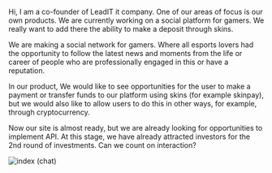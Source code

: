 Hi, I am a co-founder of LeadIT it company. One of our areas of focus is our own products. We are currently working on a social platform for gamers. We really want to add there the ability to make a deposit through skins. 

We are making a social network for gamers. Where all esports lovers had the opportunity to follow the latest news and moments from the life or career of people who are professionally engaged in this or have a reputation.

In our product, We would like to see opportunities for the user to make a payment or transfer funds to our platform using skins (for example skinpay), but we would also like to allow users to do this in other ways, for example, through cryptocurrency.

Now our site is almost ready, but we are already looking for opportunities to implement API. At this stage, we have already attracted investors for the 2nd round of investments. Can we count on interaction?

![index (chat)](https://user-images.githubusercontent.com/8526612/176561160-c430f39d-1c61-4e78-a976-953325f2fbb4.png)
